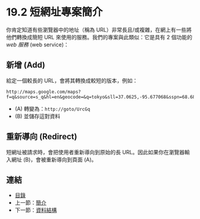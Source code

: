 # 19.2 短網址專案簡介

你肯定知道有些瀏覽器中的地址（稱為 URL）非常長且/或複雜，在網上有一些將他們轉換成簡短 URL 來使用的服務。我們的專案與此類似：它是具有 2 個功能的 *web 服務* (web service)：

## 新增 (Add)

給定一個較長的 URL，會將其轉換成較短的版本，例如：
```
http://maps.google.com/maps?f=q&source=s_q&hl=en&geocode=&q=tokyo&sll=37.0625,-95.677068&sspn=68.684234,65.566406&ie=UTF8&hq=&hnear=Tokyo,+Japan&t=h&z=9
```
- (A) 轉變為：`http://goto/UrcGq`
- (B) 並儲存這對資料

## 重新導向 (Redirect)

短網址被請求時，會把使用者重新導向到原始的長 URL。因此如果你在瀏覽器輸入網址 (B)，會被重新導向到頁面 (A)。

## 連結

- [目錄](directory.md)
- 上一節：[簡介](19.1.md)
- 下一節：[資料結構](19.3.md)
